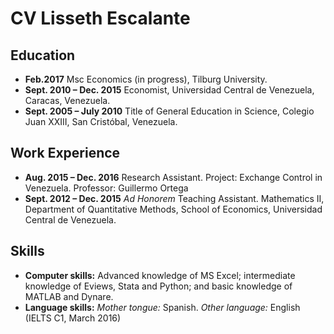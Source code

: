 # CV Lisseth Escalante <br/>
## Education
* **Feb.2017** Msc Economics (in progress), Tilburg University. <br/>
* **Sept. 2010 – Dec. 2015** Economist, Universidad Central de Venezuela, Caracas, Venezuela. <br/>
* **Sept. 2005 – July 2010** Title of General Education in Science, Colegio Juan XXIII, San Cristóbal, Venezuela. <br/>
## Work Experience
* **Aug. 2015 – Dec. 2016** Research Assistant. Project: Exchange Control in Venezuela. Professor: Guillermo Ortega
* **Sept. 2012 – Dec. 2015** *Ad Honorem* Teaching Assistant. Mathematics II, Department of Quantitative Methods, School of Economics, Universidad Central de Venezuela.<br/>
## Skills
* **Computer skills:** Advanced knowledge of MS Excel; intermediate knowledge of Eviews, Stata and Python; and basic knowledge of MATLAB and Dynare.<br/>
* **Language skills:** *Mother tongue:* Spanish. *Other language:* English (IELTS C1, March 2016)
